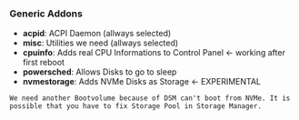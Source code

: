 ### Generic Addons

* **acpid**: ACPI Daemon (allways selected)
* **misc**: Utilities we need (allways selected)
* **cpuinfo**: Adds real CPU Informations to Control Panel <- working after first reboot
* **powersched**: Allows Disks to go to sleep
* **nvmestorage**: Adds NVMe Disks as Storage <- EXPERIMENTAL

`We need another Bootvolume because of DSM can't boot from NVMe. It is possible that you have to fix Storage Pool in Storage Manager.`